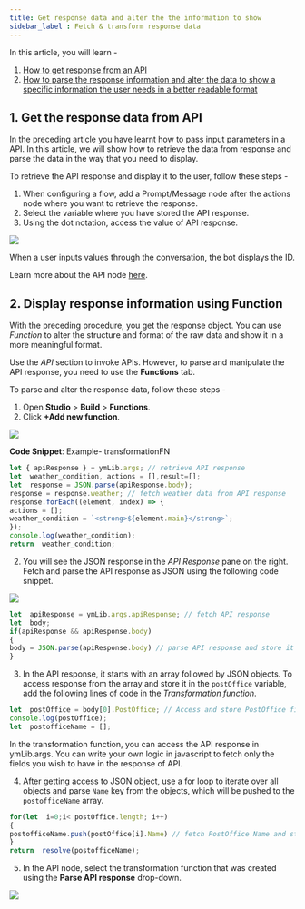 ```yaml
---
title: Get response data and alter the the information to show
sidebar_label : Fetch & transform response data
---
```



In this article, you will learn -
 
1. [How to get response from an API](#1)
2. [How to parse the response information and alter the data to show a specific information the user needs in a better readable format](#2)

## 1. Get the response data from API

In the preceding article you have learnt how to pass input parameters in a API. In this article, we will show how to retrieve the data from response and parse the data in the way that you need to display.
  
To retrieve the API response and display it to the user, follow these steps -

1. When configuring a flow, add a Prompt/Message node after the actions node where you want to retrieve the response.
2. Select the variable where you have stored the API response.
3. Using the dot notation, access the value of API response.

![](https://i.imgur.com/zGICqxJ.png)

  

When a user inputs values through the conversation, the bot displays the ID.


Learn more about the API node [here](https://docs.yellow.ai/docs/platform_concepts/studio/build/nodes/action-nodes#api).

  

## 2. Display response information using Function

With the preceding procedure, you get the response object. You can use *Function* to alter the structure and format of the raw data and show it in a more meaningful format.  

Use the *API* section to invoke APIs. However, to parse and manipulate the API response, you need to use the **Functions** tab.

  

To parse and alter the response data, follow these steps -

1. Open **Studio** > **Build** > **Functions**. 
2. Click **+Add new function**.  

![](https://i.imgur.com/jY6FbVp.png)

  

**Code Snippet**: Example- transformationFN

```js
let { apiResponse } = ymLib.args; // retrieve API response
let  weather_condition, actions = [],result=[];
let  response = JSON.parse(apiResponse.body);
response = response.weather; // fetch weather data from API response
response.forEach((element, index) => {
actions = [];
weather_condition = `<strong>${element.main}</strong>`;
});
console.log(weather_condition);
return  weather_condition;
```

  
  

2. You will see the JSON response in the *API Response* pane on the right. Fetch and parse the API response as JSON using the following code snippet.

![](https://i.imgur.com/ttqljrF.png)

  
```js
let  apiResponse = ymLib.args.apiResponse; // fetch API response
let  body;
if(apiResponse && apiResponse.body)
{
body = JSON.parse(apiResponse.body) // parse API response and store it in body variable
}
```

3. In the API response, it starts with an array followed by JSON objects. To access response from the array and store it in the `postOffice` variable, add the following lines of code in the *Transformation function*.

```js
let  postOffice = body[0].PostOffice; // Access and store PostOffice field from the API response
console.log(postOffice);
let  postofficeName = [];
```

In the transformation function, you can access the API response in ymLib.args. You can write your own logic in javascript to fetch only the fields you wish to have in the response of API.

  

4. After getting access to JSON object, use a for loop to iterate over all objects and parse `Name` key from the objects, which will be pushed to the `postofficeName` array.

```js
for(let  i=0;i< postOffice.length; i++)
{
postofficeName.push(postOffice[i].Name) // fetch PostOffice Name and store in postOfficeName array
}
return  resolve(postofficeName);
```

5. In the API node, select the transformation function that was created using the  **Parse API response** drop-down.

![](https://i.imgur.com/058ZmtW.png)







